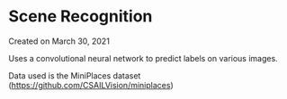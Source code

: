 # Scene Recognition

Created on March 30, 2021

Uses a convolutional neural network to predict labels on various images.

Data used is the MiniPlaces dataset (https://github.com/CSAILVision/miniplaces)
